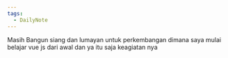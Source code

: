 ```yaml
---
tags:
  - DailyNote
---
```


Masih Bangun siang dan lumayan untuk perkembangan dimana saya mulai belajar vue js dari awal dan ya itu saja keagiatan nya

